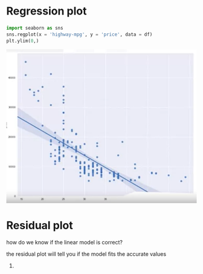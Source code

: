 # Regression plot

```python
import seaborn as sns
sns.regplot(x = 'highway-mpg', y = 'price', data = df)
plt.ylim(0,)
```
![alt text](https://github.com/xzyang123/Data-Analysis-with-Python/blob/master/week4/images/regression.png?raw=true)

# Residual plot

how do we know if the linear model is correct?

the residual plot will tell you if the model fits the accurate values

1. 





















































































